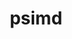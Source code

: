 ---
title: "psimd"
layout: cache
categories: [package, v0.21.0]
meta: {"versions": ["2020-05-17"], "compilers": ["apple-clang@=15.0.0", "gcc@=11.3.0", "gcc@=11.4.0"], "oss": ["ubuntu20.04", "ubuntu22.04", "ventura"], "platforms": ["darwin", "linux"], "targets": ["aarch64", "x86_64_v3"], "stacks": ["e4s", "ml-darwin-aarch64-mps", "ml-linux-x86_64-cpu", "ml-linux-x86_64-cuda", "ml-linux-x86_64-rocm", "root"], "num_specs": 3, "num_specs_by_stack": {"root": 3, "ml-darwin-aarch64-mps": 1, "e4s": 1, "ml-linux-x86_64-rocm": 1, "ml-linux-x86_64-cuda": 1, "ml-linux-x86_64-cpu": 1}}
spec_details: [{"hash": "pnqgaf2pew47coz3tkrrd7socq2hs4jy", "compiler": "apple-clang@=15.0.0", "versions": ["2020-05-17"], "os": "ventura", "platform": "darwin", "target": "aarch64", "variants": ["build_system=cmake", "build_type=Release", "generator=ninja", "~ipo"], "stacks": ["root", "ml-darwin-aarch64-mps"], "size": "-", "tarball": "https://binaries.spack.io/releases/v0.21.0/build_cache/darwin-ventura-aarch64/apple-clang-15.0.0/psimd-2020-05-17/darwin-ventura-aarch64-apple-clang-15.0.0-psimd-2020-05-17-pnqgaf2pew47coz3tkrrd7socq2hs4jy.spack"}, {"hash": "mweyraehug4mtaea4lxnrgcghno2lire", "compiler": "gcc@=11.4.0", "versions": ["2020-05-17"], "os": "ubuntu20.04", "platform": "linux", "target": "x86_64_v3", "variants": ["build_system=cmake", "build_type=Release", "generator=ninja", "~ipo"], "stacks": ["e4s", "root"], "size": "-", "tarball": "https://binaries.spack.io/releases/v0.21.0/build_cache/linux-ubuntu20.04-x86_64_v3/gcc-11.4.0/psimd-2020-05-17/linux-ubuntu20.04-x86_64_v3-gcc-11.4.0-psimd-2020-05-17-mweyraehug4mtaea4lxnrgcghno2lire.spack"}, {"hash": "hwyaoebi5wzkejy7lygs6fh4vura7uf2", "compiler": "gcc@=11.3.0", "versions": ["2020-05-17"], "os": "ubuntu22.04", "platform": "linux", "target": "x86_64_v3", "variants": ["build_system=cmake", "build_type=Release", "generator=ninja", "~ipo"], "stacks": ["ml-linux-x86_64-rocm", "ml-linux-x86_64-cuda", "root", "ml-linux-x86_64-cpu"], "size": "-", "tarball": "https://binaries.spack.io/releases/v0.21.0/build_cache/linux-ubuntu22.04-x86_64_v3/gcc-11.3.0/psimd-2020-05-17/linux-ubuntu22.04-x86_64_v3-gcc-11.3.0-psimd-2020-05-17-hwyaoebi5wzkejy7lygs6fh4vura7uf2.spack"}]
---